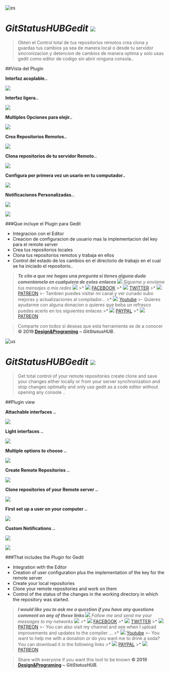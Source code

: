 ![es](https://dd-cdn.multiscreensite.com/flags/flags_iso/32/es.png)

# _GitStatusHUBGedit_ ![](https://wiki.pac3.info/_media/icon/git.png)
> Obten el Control total de tus repositorios remotos crea clona y guardas tus cambios ya sea de manera local o desde tu servidor sincronizacion y detencion de cambios de manera optima y solo usas gedit como editor de codigo sin abrir ninguna consola..

##Vista del Plugin

**Interfaz acoplable..**

![](https://scontent.fgye1-1.fna.fbcdn.net/v/t1.0-9/53345266_2253103068086277_1860111616767426560_n.png?_nc_cat=105&_nc_eui2=AeHB0FOAuF2ONQgpY_CKL75aw6zjQGlvIL3aqsn8xeTSbLyND69hh2b0U4TVsa7pMwcOdxR2y4U9LcpCaBoTLKdqexpvtXoRgyd2oIWDvqFMYA&_nc_ht=scontent.fgye1-1.fna&oh=2488596aa261d462d272d317fcdbb6a3&oe=5D11BEA6)

**Interfaz ligera..**

![](https://scontent.fgye1-1.fna.fbcdn.net/v/t1.0-9/53370861_2253102934752957_6489236654115520512_n.png?_nc_cat=102&_nc_eui2=AeGWaA8RGJV29q9fK8k0VXQV39YcNs322784lJb-6SYGjwzPZYOPNRqtVm14hOohfAGxu0dWMmIYuQggadzQNu8-Zqlg6laPAeRa5GkMBsBx6w&_nc_ht=scontent.fgye1-1.fna&oh=e32fc3da59578ddcd886746c51690460&oe=5D12BAA3)

**Multiples Opciones para elejir..**

![](https://scontent.fgye1-1.fna.fbcdn.net/v/t1.0-9/53668434_2253103044752946_8379046110013947904_n.png?_nc_cat=100&_nc_eui2=AeHo9UnnHAHHhnSUlTNpr_5B0D9BKn1FXCNxE8fs0nuMeC5Z4UYw4xpReNcWri5hvOsQlVxacBjnZWIwDDBHOi4q7ynxnnkISK7Wl96vOqkLuA&_nc_ht=scontent.fgye1-1.fna&oh=586d0fe04cd44745f583ebab0f09c81a&oe=5D16989F)

**Crea Repositorios Remotos..**

![](https://scontent.fgye1-1.fna.fbcdn.net/v/t1.0-9/53687182_2253102924752958_8976488421803425792_n.png?_nc_cat=104&_nc_eui2=AeHuVdmN-80VhN9ogPtLzXJ49yViIQfdfjM2Nl756e0QMFfAeLEZGijyyCxEvqsn1spKY8CgZn_a1B1aqcHXQTu8ZmC4-EOKhBPCUzxaJtTTJw&_nc_ht=scontent.fgye1-1.fna&oh=e4ce9c541c1a601c3c8ac33d41754f7a&oe=5D0E7D5D)

**Clona repositorios de tu servidor Remoto..**

![](https://scontent.fgye1-1.fna.fbcdn.net/v/t1.0-9/53439620_2253102991419618_937087552463044608_n.png?_nc_cat=107&_nc_eui2=AeFk9aHVEYHuuyKgdtaFpiCGAu7P8YzNRvrrmqqOrTJJvrDnSVKjUSOaihbPE5xHR8uU-E2RtfNB85GrGBZtfVt9NuU2dXmVZGrebkBxx4dKYA&_nc_ht=scontent.fgye1-1.fna&oh=f4bd89b0c5d538a5d48e8af0862cda1b&oe=5D176636)

**Configura por primera vez un usario en tu computador..**

![](https://scontent.fgye1-1.fna.fbcdn.net/v/t1.0-9/53140461_2253103008086283_4149491393565294592_n.png?_nc_cat=102&_nc_eui2=AeGVa_7YF702jPKkqW1OLc7hxg98RRP2qxiKCBEVdjZ7_qyS4_pl9UjA34NAVCBZyVXDqI1m1nzq-MKXxFR8GAB-nD9Pry1il8hSxArB63c_jg&_nc_ht=scontent.fgye1-1.fna&oh=120ff11be76249f63114655b6bc20a59&oe=5D22A945)

**Notificaciones Personalizadas..**

![](https://scontent.fgye1-1.fna.fbcdn.net/v/t1.0-9/53700327_2253102931419624_361368923263729664_n.png?_nc_cat=103&_nc_eui2=AeE7NradVjNQ972br6RXLsjhPhp82YxVZf8Cwp0fnji2ZxLp6X9hmo39LftVUdRNV3oSnmY1-8pokf_kVNvNnXc9ySyxFvMl35u9CaRnAQRzaQ&_nc_ht=scontent.fgye1-1.fna&oh=065936bef37fbc165a3a8864284984a3&oe=5D103D64)

![](https://scontent.fgye1-1.fna.fbcdn.net/v/t1.0-9/53370861_2253102934752957_6489236654115520512_n.png?_nc_cat=102&_nc_eui2=AeGWaA8RGJV29q9fK8k0VXQV39YcNs322784lJb-6SYGjwzPZYOPNRqtVm14hOohfAGxu0dWMmIYuQggadzQNu8-Zqlg6laPAeRa5GkMBsBx6w&_nc_ht=scontent.fgye1-1.fna&oh=e32fc3da59578ddcd886746c51690460&oe=5D12BAA3)

###Que incluye el Plugin para Gedit

* Integracion con el Editor
* Creacion de configuracion de usuario mas la implementacion del key para el remote server
* Crea tus repositorios locales
* Clona tus repositorios remotos y trabaja en ellos
* Control del estado de los cambios en el directorio de trabajo en el cual se ha iniciado el repositorio..

> ***Te cito a que me hagas una pregunta si tienes alguna duda comentamela en cualquiera de estos enlaces ![](https://lh4.googleusercontent.com/proxy/ZPqXWRhbOdcABrh728ZxmdYd_y20K4JYrklFuseWdBbufLHShQ_IHyyeWc4ov6HhwAjcV_sqmS0KIVK9SE2tjJDI4lwlxEE=w1200-h630-p-k-no-nu)***
    *Sigueme y enviame tus mensajes a mis redes* ![](https://lh5.googleusercontent.com/proxy/5I8eThwSymjdI7VzDkMf4JRxf0fVrmcb-TNwKONpSsrwzou24czXRc_lpHAVig6Bgiz_FOb3tCuZNM-tfBNVuoVs-cIpdfysj3_XWNpF_yd0ZgU8TIhk7D1qbcd_GHYzOXGaq89KLs4uL9bEAChqdfNnG9NEGia2cYFMeL-xqbawG_BWWx1-XQ=w1200-h630-p-k-no-nu)
                    >* ![](https://s.yimg.com/ny/api/res/1.2/cgwLmAiz8hMvhmG3wb9ldg--~A/YXBwaWQ9aGlnaGxhbmRlcjtzbT0xO3c9ODAwO2lsPXBsYW5l/https://big.assets.huffingtonpost.com/FBLOGO_0.png.cf.jpg) [FACEBOOK](https://www.facebook.com/DesignPrograming/)
                    >* ![](https://addons.thunderbird.net/user-media/addon_icons/244/244899-64.png?modified=1319322775) [TWITTER](https://twitter.com/DesignProgramin)
                    >* ![](https://creditwritedowns.com/wp-content/uploads/2010/06/feed-icon16x16.png) [PATREON](https://www.patreon.com/DesignPrograming)
    >- Tambien puedes visitar mi canal y ver cunado subo mejoras y actualizaciones al compilador...
                    >* ![](http://www.youtube.com/favicon.ico) [Youtube](https://www.youtube.com/c/DesignPrograming)
    >- Quieres ayudarme con alguna donacion o quieres que beba un refresco puedes acerlo en los siguientes enlaces
        >* ![](https://pro-obmen.ru/img/entity/currency_icon_34.png) [PAYPAL](https://www.paypal.me/DesignPrograming)
        >* ![](https://creditwritedowns.com/wp-content/uploads/2010/06/feed-icon16x16.png) [PATREON](https://www.patreon.com/DesignPrograming)

> Comparte con todos si deseas que esta herramienta se de a conocer
        **© 2019 [Design&Programing](https://www.youtube.com/c/DesignPrograming) ~ _GitStatusHUB._**


![us](http://www.raymarine.com/uploadedImages/lang_uk.gif)

# _GitStatusHUBGedit_ ![](https://wiki.pac3.info/_media/icon/git.png)
> Get total control of your remote repositories create clone and save your changes either locally or from your server synchronization and stop changes optimally and only use gedit as a code editor without opening any console ..

##Plugin view

**Attachable interfaces ..**

![](https://scontent.fgye1-1.fna.fbcdn.net/v/t1.0-9/53345266_2253103068086277_1860111616767426560_n.png?_nc_cat=105&_nc_eui2=AeHB0FOAuF2ONQgpY_CKL75aw6zjQGlvIL3aqsn8xeTSbLyND69hh2b0U4TVsa7pMwcOdxR2y4U9LcpCaBoTLKdqexpvtXoRgyd2oIWDvqFMYA&_nc_ht=scontent.fgye1-1.fna&oh=2488596aa261d462d272d317fcdbb6a3&oe=5D11BEA6)

**Light interfaces ..**

![](https://scontent.fgye1-1.fna.fbcdn.net/v/t1.0-9/53370861_2253102934752957_6489236654115520512_n.png?_nc_cat=102&_nc_eui2=AeGWaA8RGJV29q9fK8k0VXQV39YcNs322784lJb-6SYGjwzPZYOPNRqtVm14hOohfAGxu0dWMmIYuQggadzQNu8-Zqlg6laPAeRa5GkMBsBx6w&_nc_ht=scontent.fgye1-1.fna&oh=e32fc3da59578ddcd886746c51690460&oe=5D12BAA3)

**Multiple options to choose ..**

![](https://scontent.fgye1-1.fna.fbcdn.net/v/t1.0-9/53668434_2253103044752946_8379046110013947904_n.png?_nc_cat=100&_nc_eui2=AeHo9UnnHAHHhnSUlTNpr_5B0D9BKn1FXCNxE8fs0nuMeC5Z4UYw4xpReNcWri5hvOsQlVxacBjnZWIwDDBHOi4q7ynxnnkISK7Wl96vOqkLuA&_nc_ht=scontent.fgye1-1.fna&oh=586d0fe04cd44745f583ebab0f09c81a&oe=5D16989F)

**Create Remote Repositories ..**

![](https://scontent.fgye1-1.fna.fbcdn.net/v/t1.0-9/53687182_2253102924752958_8976488421803425792_n.png?_nc_cat=104&_nc_eui2=AeHuVdmN-80VhN9ogPtLzXJ49yViIQfdfjM2Nl756e0QMFfAeLEZGijyyCxEvqsn1spKY8CgZn_a1B1aqcHXQTu8ZmC4-EOKhBPCUzxaJtTTJw&_nc_ht=scontent.fgye1-1.fna&oh=e4ce9c541c1a601c3c8ac33d41754f7a&oe=5D0E7D5D)

**Clone repositories of your Remote server ..**

![](https://scontent.fgye1-1.fna.fbcdn.net/v/t1.0-9/53439620_2253102991419618_937087552463044608_n.png?_nc_cat=107&_nc_eui2=AeFk9aHVEYHuuyKgdtaFpiCGAu7P8YzNRvrrmqqOrTJJvrDnSVKjUSOaihbPE5xHR8uU-E2RtfNB85GrGBZtfVt9NuU2dXmVZGrebkBxx4dKYA&_nc_ht=scontent.fgye1-1.fna&oh=f4bd89b0c5d538a5d48e8af0862cda1b&oe=5D176636)

**First set up a user on your computer ..**

![](https://scontent.fgye1-1.fna.fbcdn.net/v/t1.0-9/53140461_2253103008086283_4149491393565294592_n.png?_nc_cat=102&_nc_eui2=AeGVa_7YF702jPKkqW1OLc7hxg98RRP2qxiKCBEVdjZ7_qyS4_pl9UjA34NAVCBZyVXDqI1m1nzq-MKXxFR8GAB-nD9Pry1il8hSxArB63c_jg&_nc_ht=scontent.fgye1-1.fna&oh=120ff11be76249f63114655b6bc20a59&oe=5D22A945)

**Custom Notifications ..**

![](https://scontent.fgye1-1.fna.fbcdn.net/v/t1.0-9/53700327_2253102931419624_361368923263729664_n.png?_nc_cat=103&_nc_eui2=AeE7NradVjNQ972br6RXLsjhPhp82YxVZf8Cwp0fnji2ZxLp6X9hmo39LftVUdRNV3oSnmY1-8pokf_kVNvNnXc9ySyxFvMl35u9CaRnAQRzaQ&_nc_ht=scontent.fgye1-1.fna&oh=065936bef37fbc165a3a8864284984a3&oe=5D103D64)

![](https://scontent.fgye1-1.fna.fbcdn.net/v/t1.0-9/53370861_2253102934752957_6489236654115520512_n.png?_nc_cat=102&_nc_eui2=AeGWaA8RGJV29q9fK8k0VXQV39YcNs322784lJb-6SYGjwzPZYOPNRqtVm14hOohfAGxu0dWMmIYuQggadzQNu8-Zqlg6laPAeRa5GkMBsBx6w&_nc_ht=scontent.fgye1-1.fna&oh=e32fc3da59578ddcd886746c51690460&oe=5D12BAA3)

###That includes the Plugin for Gedit

* Integration with the Editor
* Creation of user configuration plus the implementation of the key for the remote server
* Create your local repositories
* Clone your remote repositories and work on them
* Control of the status of the changes in the working directory in which the repository was started.


> ***I would like you to ask me a question if you have any questions comment on any of these links ![](https://lh4.googleusercontent.com/proxy/ZPqXWRhbOdcABrh728ZxmdYd_y20K4JYrklFuseWdBbufLHShQ_IHyyeWc4ov6HhwAjcV_sqmS0KIVK9SE2tjJDI4lwlxEE=w1200-h630-p-k-no-nu)***
    *Follow me and send me your messages to my networks* ![](https://lh5.googleusercontent.com/proxy/5I8eThwSymjdI7VzDkMf4JRxf0fVrmcb-TNwKONpSsrwzou24czXRc_lpHAVig6Bgiz_FOb3tCuZNM-tfBNVuoVs-cIpdfysj3_XWNpF_yd0ZgU8TIhk7D1qbcd_GHYzOXGaq89KLs4uL9bEAChqdfNnG9NEGia2cYFMeL-xqbawG_BWWx1-XQ=w1200-h630-p-k-no-nu)
                    >* ![](https://s.yimg.com/ny/api/res/1.2/cgwLmAiz8hMvhmG3wb9ldg--~A/YXBwaWQ9aGlnaGxhbmRlcjtzbT0xO3c9ODAwO2lsPXBsYW5l/https://big.assets.huffingtonpost.com/FBLOGO_0.png.cf.jpg) [FACEBOOK](https://www.facebook.com/DesignPrograming/)
                    >* ![](https://addons.thunderbird.net/user-media/addon_icons/244/244899-64.png?modified=1319322775) [TWITTER](https://twitter.com/DesignProgramin)
                    >* ![](https://creditwritedowns.com/wp-content/uploads/2010/06/feed-icon16x16.png) [PATREON](https://www.patreon.com/DesignPrograming)
    >- You can also visit my channel and see when I upload improvements and updates to the compiler ...
                    >* ![](http://www.youtube.com/favicon.ico) [Youtube](https://www.youtube.com/c/DesignPrograming)
    >- You want to help me with a donation or do you want me to drink a soda? You can download it in the following links
        >* ![](https://pro-obmen.ru/img/entity/currency_icon_34.png) [PAYPAL](https://www.paypal.me/DesignPrograming)
        >* ![](https://creditwritedowns.com/wp-content/uploads/2010/06/feed-icon16x16.png) [PATREON](https://www.patreon.com/DesignPrograming)

> Share with everyone if you want this tool to be known
        **© 2019 [Design&Programing](https://www.youtube.com/c/DesignPrograming) ~ _GitStatusHUB._**